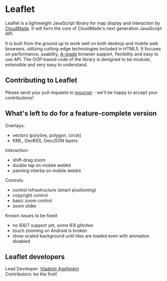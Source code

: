 Leaflet
=======
Leaflet is a lightweight JavaScript library for map display and interaction by [CloudMade](http://cloudmade.com). It will form the core of CloudMade's next generation JavaScript API.

It is built from the ground up to work well on both desktop and mobile web browsers, utilizing cutting-edge technologies included in HTML5. It focuses on performance, usability, [A-grade](http://developer.yahoo.com/yui/articles/gbs/) browser support, flexibility and easy to use API. The OOP-based code of the library is designed to be modular, extensible and very easy to understand.

## Contributing to Leaflet
Please send your pull requests to [mourner](http://github.com/mourner) - we'll be happy to accept your contributions!

## What's left to do for a feature-complete version

 Overlays:
 
 - vectors (polyline, polygon, circle)
 - KML, GeoRSS, GeoJSON layers

 Interaction: 
 
 - shift-drag zoom
 - double tap on mobile webkit
 - panning intertia on mobile webkit
  
Controls:

 - control infrastructure (smart positioning)
 - copyright control
 - basic zoom control
 - zoom slider

Known issues to be fixed:

 - no IE6/7 support yet, some IE8 glitches 
 - touch zooming on Android is broken
 - show scaled background until tiles are loaded even with animation disabled

## Leaflet developers

Lead Developer: [Vladimir Agafonkin](http://github.com/mourner)  
Contributors: be the first!